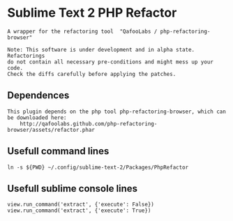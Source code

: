 # Sublime Text 2 PHP Refactor

    A wrapper for the refactoring tool  "QafooLabs / php-refactoring-browser"

    Note: This software is under development and in alpha state. Refactorings
    do not contain all necessary pre-conditions and might mess up your code.
    Check the diffs carefully before applying the patches.

## Dependences

    This plugin depends on the php tool php-refactoring-browser, which can be downloaded here:
        http://qafoolabs.github.com/php-refactoring-browser/assets/refactor.phar

## Usefull command lines

    ln -s ${PWD} ~/.config/sublime-text-2/Packages/PhpRefactor

## Usefull sublime console lines

    view.run_command('extract', {'execute': False})
    view.run_command('extract', {'execute': True})